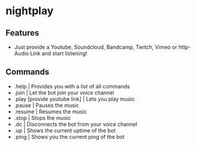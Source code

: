 # nightplay
 
##  Features
 - Just provide a Youtube, Soundcloud, Bandcamp, Twitch, Vimeo or http-Audio Link and start listening!
 
 
 ## Commands
 - .help | Provides you with a list of all commands
 - .join | Let the bot join your voice channel
 - .play [provide youtube link] | Lets you play music
 - .pause | Pauses the music
 - .resume | Resumes the music
 - .stop | Stops the music
 - .dc | Disconnects the bot from your voice channel
 - .up | Shows the current uptime of the bot
 - .ping | Shows you the current ping of the bot